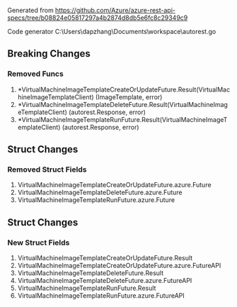 Generated from https://github.com/Azure/azure-rest-api-specs/tree/b08824e05817297a4b2874d8db5e6fc8c29349c9

Code generator C:\Users\dapzhang\Documents\workspace\autorest.go

## Breaking Changes

### Removed Funcs

1. *VirtualMachineImageTemplateCreateOrUpdateFuture.Result(VirtualMachineImageTemplateClient) (ImageTemplate, error)
1. *VirtualMachineImageTemplateDeleteFuture.Result(VirtualMachineImageTemplateClient) (autorest.Response, error)
1. *VirtualMachineImageTemplateRunFuture.Result(VirtualMachineImageTemplateClient) (autorest.Response, error)

## Struct Changes

### Removed Struct Fields

1. VirtualMachineImageTemplateCreateOrUpdateFuture.azure.Future
1. VirtualMachineImageTemplateDeleteFuture.azure.Future
1. VirtualMachineImageTemplateRunFuture.azure.Future

## Struct Changes

### New Struct Fields

1. VirtualMachineImageTemplateCreateOrUpdateFuture.Result
1. VirtualMachineImageTemplateCreateOrUpdateFuture.azure.FutureAPI
1. VirtualMachineImageTemplateDeleteFuture.Result
1. VirtualMachineImageTemplateDeleteFuture.azure.FutureAPI
1. VirtualMachineImageTemplateRunFuture.Result
1. VirtualMachineImageTemplateRunFuture.azure.FutureAPI
